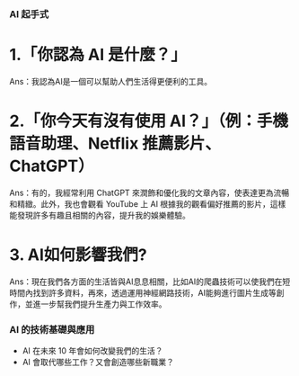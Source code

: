 ### AI 起手式
# 1.「你認為 AI 是什麼？」
Ans：我認為AI是一個可以幫助人們生活得更便利的工具。

# 2.「你今天有沒有使用 AI？」（例：手機語音助理、Netflix 推薦影片、ChatGPT）
Ans：有的，我經常利用 ChatGPT 來潤飾和優化我的文章內容，使表達更為流暢和精緻。此外，我也會觀看 YouTube 上 AI 根據我的觀看偏好推薦的影片，這樣能發現許多有趣且相關的內容，提升我的娛樂體驗。

# 3. AI如何影響我們?
Ans：現在我們各方面的生活皆與AI息息相關，比如AI的爬蟲技術可以使我們在短時間內找到許多資料，再來，透過運用神經網路技術，AI能夠進行圖片生成等創作，並進一步幫我們提升生產力與工作效率。

### AI 的技術基礎與應用
- AI 在未來 10 年會如何改變我們的生活？
- AI 會取代哪些工作？又會創造哪些新職業？

